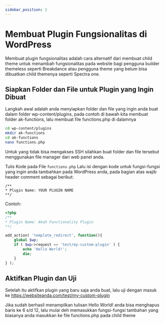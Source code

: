 ```yaml
---
sidebar_position: 2
---
```


# Membuat Plugin Fungsionalitas di WordPress

Membuat plugin fungsionalitas adalah cara alternatif dari membuat child theme untuk menambah fungsionalitas pada website bagi pengguna builder themeless seperti Breakdance atau pengguna theme yang belum bisa dibuatkan child themenya seperti Spectra one.

## Siapkan Folder dan File untuk Plugin yang Ingin Dibuat

Langkah awal adalah anda menyiapkan folder dan file yang ingin anda buat dalam folder wp-content/plugins, pada contoh di bawah kita membuat folder ak-functions, lalu membuat file functions.php di dalamnya

```bash
cd wp-content/plugins
mkdir ak-functions
cd ak-functions
nano functions.php
```

Untuk yang tidak bisa mengakses SSH silahkan buat folder dan file tersebut menggunakan file manager dari web panel anda.

Tulis Kode pada File `functions.php`
Lalu isi dengan kode untuk fungsi-fungsi yang ingin anda tambahkan pada WordPress anda, pada bagian atas wajib header comment sebagai berikut:

```
/**
* Plugin Name: YOUR PLUGIN NAME
**/
```

Contoh:
```php
<?php
/**
* Plugin Name: Akah Functionality Plugin
**/

add_action( 'template_redirect', function(){
    global $wp;
    if ( $wp->request == 'test/my-custom-plugin' ) {
        echo 'Hello World!';
        die;
    }
} );
```

## Aktifkan Plugin dan Uji

Setelah itu aktifkan plugin yang baru saja anda buat, lalu uji dengan masuk ke https://websiteanda.com/test/my-custom-plugin

Jika sudah berhasil menampilkan tulisan Hello World! anda bisa menghapus baris ke 6 s/d 12, lalu mulai deh memasukkan fungsi-fungsi tambahan yang biasanya anda masukkan ke file functions.php pada child theme